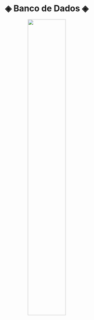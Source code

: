 
<div align="center">
    <h1> ◈ Banco de Dados ◈</h1>
</div>

<div align="center">
<img width="50%" src="https://img.freepik.com/vetores-gratis/sala-de-servidores-icone-de-armazenamento-em-nuvem-datacenter-e-banco-de-dados-conceito-processo-de-troca-de-dados_39422-556.jpg?w=740&t=st=1691246423~exp=1691247023~hmac=a1e5084f7d7303b72fd3ba510edc8b239f3d96ebce7b5ed2d428db02574ea2ed">
</div>
